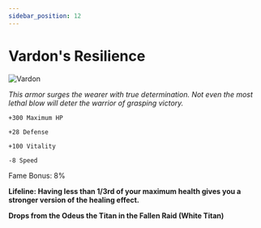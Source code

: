 ```yaml
---
sidebar_position: 12
---
```


# Vardon's Resilience

![Vardon](https://vwiki.valorserver.com/api/item/picture/vardon's%20resilience)

<i>This armor surges the wearer with true determination. Not even the most lethal blow will deter the warrior of grasping victory.</i>

    +300 Maximum HP
    
    +28 Defense
    
    +100 Vitality
    
    -8 Speed
    
Fame Bonus: 8%

**Lifeline: Having less than 1/3rd of your maximum health gives you a stronger version of the healing effect.**

**Drops from the Odeus the Titan in the Fallen Raid (White Titan)**